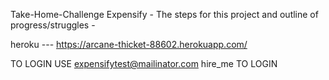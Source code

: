 Take-Home-Challenge Expensify - The steps for this project and outline of progress/struggles -

heroku --- https://arcane-thicket-88602.herokuapp.com/

TO LOGIN
USE expensifytest@mailinator.com
    hire_me
TO LOGIN
